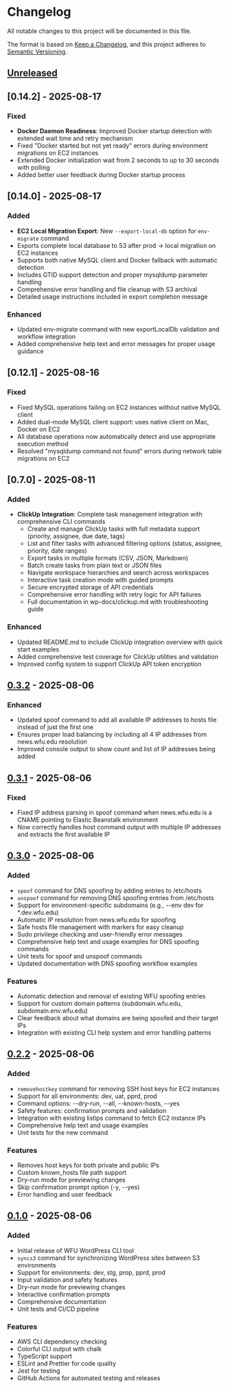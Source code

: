 # Changelog

All notable changes to this project will be documented in this file.

The format is based on [Keep a Changelog](https://keepachangelog.com/en/1.0.0/),
and this project adheres to [Semantic Versioning](https://semver.org/spec/v2.0.0.html).

## [Unreleased]

## [0.14.2] - 2025-08-17

### Fixed
- **Docker Daemon Readiness**: Improved Docker startup detection with extended wait time and retry mechanism
- Fixed "Docker started but not yet ready" errors during environment migrations on EC2 instances
- Extended Docker initialization wait from 2 seconds to up to 30 seconds with polling
- Added better user feedback during Docker startup process

## [0.14.0] - 2025-08-17

### Added
- **EC2 Local Migration Export**: New `--export-local-db` option for `env-migrate` command
- Exports complete local database to S3 after prod → local migration on EC2 instances
- Supports both native MySQL client and Docker fallback with automatic detection
- Includes GTID support detection and proper mysqldump parameter handling
- Comprehensive error handling and file cleanup with S3 archival
- Detailed usage instructions included in export completion message

### Enhanced
- Updated env-migrate command with new exportLocalDb validation and workflow integration
- Added comprehensive help text and error messages for proper usage guidance

## [0.12.1] - 2025-08-16

### Fixed
- Fixed MySQL operations failing on EC2 instances without native MySQL client
- Added dual-mode MySQL client support: uses native client on Mac, Docker on EC2
- All database operations now automatically detect and use appropriate execution method
- Resolved "mysqldump command not found" errors during network table migrations on EC2

## [0.7.0] - 2025-08-11

### Added
- **ClickUp Integration**: Complete task management integration with comprehensive CLI commands
  - Create and manage ClickUp tasks with full metadata support (priority, assignee, due date, tags)
  - List and filter tasks with advanced filtering options (status, assignee, priority, date ranges)
  - Export tasks in multiple formats (CSV, JSON, Markdown)
  - Batch create tasks from plain text or JSON files
  - Navigate workspace hierarchies and search across workspaces
  - Interactive task creation mode with guided prompts
  - Secure encrypted storage of API credentials
  - Comprehensive error handling with retry logic for API failures
  - Full documentation in wp-docs/clickup.md with troubleshooting guide

### Enhanced
- Updated README.md to include ClickUp integration overview with quick start examples
- Added comprehensive test coverage for ClickUp utilities and validation
- Improved config system to support ClickUp API token encryption

## [0.3.2] - 2025-08-06

### Enhanced
- Updated spoof command to add all available IP addresses to hosts file instead of just the first one
- Ensures proper load balancing by including all 4 IP addresses from news.wfu.edu resolution
- Improved console output to show count and list of IP addresses being added

## [0.3.1] - 2025-08-06

### Fixed
- Fixed IP address parsing in spoof command when news.wfu.edu is a CNAME pointing to Elastic Beanstalk environment
- Now correctly handles host command output with multiple IP addresses and extracts the first available IP

## [0.3.0] - 2025-08-06

### Added
- `spoof` command for DNS spoofing by adding entries to /etc/hosts
- `unspoof` command for removing DNS spoofing entries from /etc/hosts
- Support for environment-specific subdomains (e.g., --env dev for *.dev.wfu.edu)
- Automatic IP resolution from news.wfu.edu for spoofing
- Safe hosts file management with markers for easy cleanup
- Sudo privilege checking and user-friendly error messages
- Comprehensive help text and usage examples for DNS spoofing commands
- Unit tests for spoof and unspoof commands
- Updated documentation with DNS spoofing workflow examples

### Features
- Automatic detection and removal of existing WFU spoofing entries
- Support for custom domain patterns (subdomain.wfu.edu, subdomain.env.wfu.edu)
- Clear feedback about what domains are being spoofed and their target IPs
- Integration with existing CLI help system and error handling patterns

## [0.2.2] - 2025-08-06

### Added
- `removehostkey` command for removing SSH host keys for EC2 instances
- Support for all environments: dev, uat, pprd, prod
- Command options: --dry-run, --all, --known-hosts, --yes
- Safety features: confirmation prompts and validation
- Integration with existing listips command to fetch EC2 instance IPs
- Comprehensive help text and usage examples
- Unit tests for the new command

### Features
- Removes host keys for both private and public IPs
- Custom known_hosts file path support
- Dry-run mode for previewing changes
- Skip confirmation prompt option (-y, --yes)
- Error handling and user feedback

## [0.1.0] - 2025-08-06

### Added
- Initial release of WFU WordPress CLI tool
- `syncs3` command for synchronizing WordPress sites between S3 environments
- Support for environments: dev, stg, prop, pprd, prod
- Input validation and safety features
- Dry-run mode for previewing changes
- Interactive confirmation prompts
- Comprehensive documentation
- Unit tests and CI/CD pipeline

### Features
- AWS CLI dependency checking
- Colorful CLI output with chalk
- TypeScript support
- ESLint and Prettier for code quality
- Jest for testing
- GitHub Actions for automated testing and releases

[Unreleased]: https://github.com/alexandw/wfu-wp-cli/compare/v0.3.2...HEAD
[0.3.2]: https://github.com/alexandw/wfu-wp-cli/compare/v0.3.1...v0.3.2
[0.3.1]: https://github.com/alexandw/wfu-wp-cli/compare/v0.3.0...v0.3.1
[0.3.0]: https://github.com/alexandw/wfu-wp-cli/compare/v0.2.2...v0.3.0
[0.2.2]: https://github.com/alexandw/wfu-wp-cli/compare/v0.1.0...v0.2.2
[0.1.0]: https://github.com/alexandw/wfu-wp-cli/releases/tag/v0.1.0